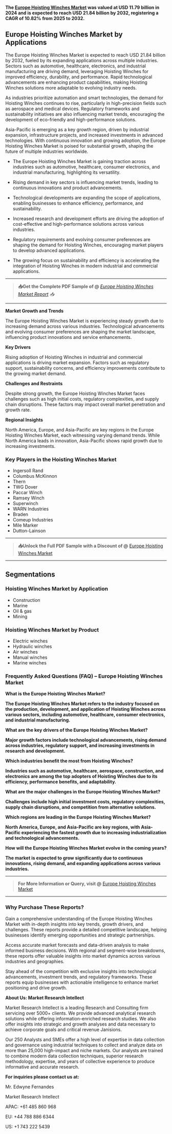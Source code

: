 <p><strong>The <a href="https://www.marketresearchintellect.com/download-sample/?rid=145440&amp;utm_source=Pulse-April-Europe&amp;utm_medium=852">Europe Hoisting Winches Market</a> was valued at USD 11.79 billion in 2024 and is expected to reach USD 21.84 billion by 2032, registering a CAGR of 10.82% from 2025 to 2032.</strong></p><h2>Europe Hoisting Winches Market by Applications&nbsp;</h2><p><p>The Europe Hoisting Winches Market is expected to reach USD 21.84 billion by 2032, fueled by its expanding applications across multiple industries. Sectors such as automotive, healthcare, electronics, and industrial manufacturing are driving demand, leveraging Hoisting Winches for improved efficiency, durability, and performance. Rapid technological advancements are enhancing product capabilities, making Hoisting Winches solutions more adaptable to evolving industry needs.</p><p>As industries prioritize automation and smart technologies, the demand for Hoisting Winches continues to rise, particularly in high-precision fields such as aerospace and medical devices. Regulatory frameworks and sustainability initiatives are also influencing market trends, encouraging the development of eco-friendly and high-performance solutions.</p><p>Asia-Pacific is emerging as a key growth region, driven by industrial expansion, infrastructure projects, and increased investments in advanced technologies. With continuous innovation and growing adoption, the Europe Hoisting Winches Market is poised for substantial growth, shaping the future of multiple industries worldwide.</p></p><ul><li><p>The Europe Hoisting Winches Market is gaining traction across industries such as automotive, healthcare, consumer electronics, and industrial manufacturing, highlighting its versatility.</p></li><li><p>Rising demand in key sectors is influencing market trends, leading to continuous innovations and product advancements.</p></li><li><p>Technological developments are expanding the scope of applications, enabling businesses to enhance efficiency, performance, and sustainability.</p></li><li><p>Increased research and development efforts are driving the adoption of cost-effective and high-performance solutions across various industries.</p></li><li><p>Regulatory requirements and evolving consumer preferences are shaping the demand for Hoisting Winches, encouraging market players to develop advanced applications.</p></li><li><p>The growing focus on sustainability and efficiency is accelerating the integration of Hoisting Winches in modern industrial and commercial applications.</p></li></ul><hr /><blockquote><p><strong><span class="font-[700]">📥Get the Complete PDF Sample of @ </span></strong><em><span class="font-[700]"><a href="https://www.marketresearchintellect.com/download-sample/?rid=145440&amp;utm_source=Pulse-April-Europe&amp;utm_medium=852" target="_blank" data-tracking-control-name="article-ssr-frontend-pulse_little-text-block" data-tracking-will-navigate="" data-test-link="">Europe Hoisting Winches Market Report</a>&nbsp;📥</span></em></p></blockquote><hr /><p class="" data-start="77" data-end="360"><strong data-start="77" data-end="105">Market Growth and Trends</strong></p><p class="" data-start="77" data-end="360">The Europe Hoisting Winches Market is experiencing steady growth due to increasing demand across various industries. Technological advancements and evolving consumer preferences are shaping the market landscape, influencing product innovations and service enhancements.</p><p class="" data-start="362" data-end="606"><strong data-start="362" data-end="377">Key Drivers</strong></p><p class="" data-start="362" data-end="606">Rising adoption of Hoisting Winches in industrial and commercial applications is driving market expansion. Factors such as regulatory support, sustainability concerns, and efficiency improvements contribute to the growing market demand.</p><p class="" data-start="608" data-end="849"><strong data-start="608" data-end="637">Challenges and Restraints</strong></p><p class="" data-start="608" data-end="849">Despite strong growth, the Europe Hoisting Winches Market faces challenges such as high initial costs, regulatory complexities, and supply chain disruptions. These factors may impact overall market penetration and growth rate.</p><p class="" data-start="851" data-end="1095"><strong data-start="851" data-end="872">Regional Insights</strong></p><p class="" data-start="851" data-end="1095">North America, Europe, and Asia-Pacific are key regions in the Europe Hoisting Winches Market, each witnessing varying demand trends. While North America leads in innovation, Asia-Pacific shows rapid growth due to increasing investments.</p><p><h3>Key Players in the Hoisting Winches Market </h3><ul><li>Ingersoll Rand</li><li> Columbus McKinnon</li><li> Thern</li><li> TWG Dover</li><li> Paccar Winch</li><li> Ramsey Winch</li><li> Superwinch</li><li> WARN Industries</li><li> Braden</li><li> Comeup Industries</li><li> Mile Marker</li><li> Dutton-Lainson</li></ul></p><hr /><blockquote><p><strong>📥Unlock the Full PDF Sample with a Discount of @</strong> <a href="https://www.marketresearchintellect.com/ask-for-discount/?rid=145440&amp;utm_source=Pulse-April-Europe&amp;utm_medium=852">Europe Hoisting Winches Market</a></p></blockquote><hr /><p><h2>Segmentations</h2><h3>Hoisting Winches Market by Application</h3><ul><li>Construction</li><li> Marine</li><li> Oil & gas</li><li> Mining</li></ul><h3>Hoisting Winches Market by Product</h3><ul><li>Electric winches</li><li> Hydraulic winches</li><li> Air winches</li><li> Manual winches</li><li> Marine winches</li></ul></p><h3><strong>Frequently Asked Questions (FAQ) &ndash; Europe Hoisting Winches Market</strong></h3><p><strong>What is the Europe Hoisting Winches Market?</strong></p><p><strong>The Europe Hoisting Winches Market refers to the industry focused on the production, development, and application of Hoisting Winches across various sectors, including automotive, healthcare, consumer electronics, and industrial manufacturing.</strong></p><p><strong>What are the key drivers of the Europe Hoisting Winches Market?</strong></p><p><strong>Major growth factors include technological advancements, rising demand across industries, regulatory support, and increasing investments in research and development.</strong></p><p><strong>Which industries benefit the most from Hoisting Winches?</strong></p><p><strong>Industries such as automotive, healthcare, aerospace, construction, and electronics are among the top adopters of Hoisting Winches due to its efficiency, performance benefits, and adaptability.</strong></p><p><strong>What are the major challenges in the Europe Hoisting Winches Market?</strong></p><p><strong>Challenges include high initial investment costs, regulatory complexities, supply chain disruptions, and competition from alternative solutions.</strong></p><p><strong>Which regions are leading in the Europe Hoisting Winches Market?</strong></p><p><strong>North America, Europe, and Asia-Pacific are key regions, with Asia-Pacific experiencing the fastest growth due to increasing industrialization and technological advancements.</strong></p><p><strong>How will the Europe Hoisting Winches Market evolve in the coming years?</strong></p><p><strong>The market is expected to grow significantly due to continuous innovations, rising demand, and expanding applications across various industries.</strong></p><hr /><blockquote><p><span class="font-[700]"><strong>For More Information or Query, visit&nbsp;@</strong>&nbsp;</span><span class="font-[700]"><a href="https://www.marketresearchintellect.com/product/global-hoisting-winches-market-size-and-forecast/?utm_source=Linkedin&utm_medium=852" target="_blank" data-tracking-control-name="article-ssr-frontend-pulse_little-text-block" data-tracking-will-navigate="" data-test-link="">Europe Hoisting Winches Market</a></span></p></blockquote><hr /><h3><strong data-start="0" data-end="31">Why Purchase These Reports?</strong></h3><p class="" data-start="35" data-end="297">Gain a comprehensive understanding of the Europe Hoisting Winches Market with in-depth insights into key trends, growth drivers, and challenges. These reports provide a detailed competitive landscape, helping businesses identify emerging opportunities and strategic partnerships.</p><p class="" data-start="299" data-end="540">Access accurate market forecasts and data-driven analysis to make informed business decisions. With regional and segment-wise breakdowns, these reports offer valuable insights into market dynamics across various industries and geographies.</p><p class="" data-start="542" data-end="784">Stay ahead of the competition with exclusive insights into technological advancements, investment trends, and regulatory frameworks. These reports equip businesses with actionable intelligence to enhance market positioning and drive growth.</p><p><strong><span class="font-[700]">About Us: Market Research Intellect</span></strong></p><p><span class="">Market Research Intellect is a leading Research and Consulting firm servicing over 5000+ clients. We provide advanced analytical research solutions while offering information-enriched research studies.&nbsp;</span>We also offer insights into strategic and growth analyses and data necessary to achieve corporate goals and critical revenue Janisions.</p><p><span class="">Our 250 Analysts and SMEs offer a high level of expertise in data collection and governance using industrial techniques to collect and analyze data on more than 25,000 high-impact and niche markets. Our analysts are trained to combine modern data collection techniques, superior research methodology, expertise, and years of collective experience to produce informative and accurate research.</span></p><p><strong>For inquiries please contact us at:</strong></p><p>Mr. Edwyne Fernandes</p><p>Market Research Intellect</p><p>APAC: +61 485 860 968</p><p>EU: +44 788 886 6344</p><p>US: +1 743 222 5439</p>